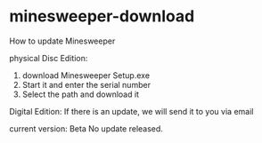 # minesweeper-download
How to update Minesweeper

physical Disc Edition: 
1. download Minesweeper Setup.exe
2. Start it and enter the serial number
3. Select the path and download it

Digital Edition: 
   If there is an update, we will send it to you via email

current version: Beta
No update released.
